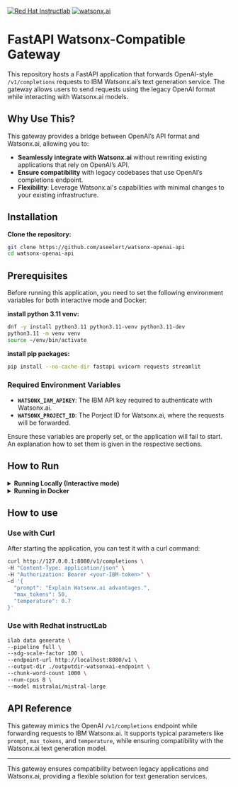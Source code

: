 [![Red Hat Instructlab](https://img.shields.io/badge/Redhat-Instructlab-purple)](https://instructlab.ai/)
[![watsonx.ai](https://img.shields.io/badge/IBM-watsonx.ai-blue)](https://dataplatform.cloud.ibm.com/wx/home?context=wx)

# FastAPI Watsonx-Compatible Gateway

This repository hosts a FastAPI application that forwards OpenAI-style `/v1/completions` requests to IBM Watsonx.ai’s text generation service. The gateway allows users to send requests using the legacy OpenAI format while interacting with Watsonx.ai models.


## Why Use This?

This gateway provides a bridge between OpenAI’s API format and Watsonx.ai, allowing you to:
- **Seamlessly integrate with Watsonx.ai** without rewriting existing applications that rely on OpenAI’s API.
- **Ensure compatibility** with legacy codebases that use OpenAI’s completions endpoint.
- **Flexibility**: Leverage Watsonx.ai's capabilities with minimal changes to your existing infrastructure.

## Installation

**Clone the repository:**
```bash
git clone https://github.com/aseelert/watsonx-openai-api
cd watsonx-openai-api
```

## Prerequisites

Before running this application, you need to set the following environment variables for both interactive mode and Docker:


**install python 3.11 venv:**
```bash
dnf -y install python3.11 python3.11-venv python3.11-dev
python3.11 -m venv venv
source ~/env/bin/activate
```

**install pip packages:**
```bash
pip install --no-cache-dir fastapi uvicorn requests streamlit
```

### Required Environment Variables

- **`WATSONX_IAM_APIKEY`**: The IBM API key required to authenticate with Watsonx.ai.
- **`WATSONX_PROJECT_ID`**: The Porject ID for Watsonx.ai, where the requests will be forwarded.


Ensure these variables are properly set, or the application will fail to start.
An explanation how to set them is given in the respective sections.

## How to Run

<details>
<summary><b>Running Locally (Interactive mode)</b></summary>


Start by setting the environment variables:

```bash
export WATSONX_IAM_APIKEY="your-ibm-api-key"
export WATSONX_PROJECT_ID="your-watsonx-project-id"
```

If running interactively, use `uvicorn` to start the FastAPI application after setting the environment variables:

```bash
cd fastapi-watsonx

uvicorn watsonxai-endpoint:app --reload --port 8080
```

</details>

<details>
<summary> <b>Running in Docker</b></summary>

If you prefer to run this application in a Docker container, follow these steps:

**1. Build the Docker image**

**Project Version**
```bash
cd fastapi-watsonx
docker build -t watsonxai-endpoint:1.0 .
```

**2. Setting Environment Variables**

For Docker, pass the environment variables with the `-e` flag:

```bash
docker run -d -p 8080:8000 --name watsonxai-endpoint \
-e WATSONX_IAM_APIKEY="your-ibm-api-key" \
-e WATSONX_PROJECT_ID="your-watsonx-project-id" \
watsonxai-endpoint:1.0
```

**3. Run the Docker container**
This will start the application in a container, listening on port 8080, and interacting with Watsonx.ai via the provided credentials.

```bash
docker run -d -p 8080:8000 --name watsonxai-endpoint \
-e WATSONX_IAM_APIKEY="your-ibm-api-key" \
-e WATSONX_PROJECT_ID="your-watsonx-project-id" \
watsonxai-endpoint:1.0
```
</details>

## How to use
### Use with Curl

After starting the application, you can test it with a curl command:

```bash
curl http://127.0.0.1:8080/v1/completions \
-H "Content-Type: application/json" \
-H "Authorization: Bearer <your-IBM-token>" \
-d '{
  "prompt": "Explain Watsonx.ai advantages.",
  "max_tokens": 50,
  "temperature": 0.7
}'
```


### Use with Redhat instructLab

```bash
ilab data generate \
--pipeline full \
--sdg-scale-factor 100 \
--endpoint-url http://localhost:8080/v1 \
--output-dir ./outputdir-watsonxai-endpoint \
--chunk-word-count 1000 \
--num-cpus 8 \
--model mistralai/mistral-large
```

## API Reference

This gateway mimics the OpenAI `/v1/completions` endpoint while forwarding requests to IBM Watsonx.ai. It supports typical parameters like `prompt`, `max_tokens`, and `temperature`, while ensuring compatibility with the Watsonx.ai text generation model.

---

This gateway ensures compatibility between legacy applications and Watsonx.ai, providing a flexible solution for text generation services.
